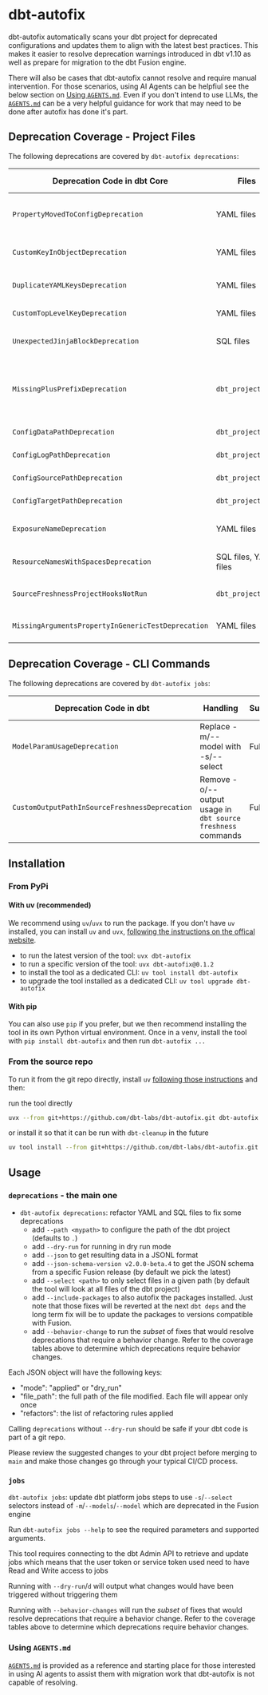 # dbt-autofix

dbt-autofix automatically scans your dbt project for deprecated configurations and updates them to align with the latest best practices. This makes it easier to resolve deprecation warnings introduced in dbt v1.10 as well as prepare for migration to the dbt Fusion engine.

There will also be cases that dbt-autofix cannot resolve and require manual intervention. For those scenarios, using AI Agents can be helpfiul see the below section on [Using `AGENTS.md`](#using-agentsmd). Even if you don't intend to use LLMs, the [`AGENTS.md`](./AGENTS.md) can be a very helpful guidance for work that may need to be done after autofix has done it's part.


## Deprecation Coverage - Project Files

The following deprecations are covered by `dbt-autofix deprecations`:

| Deprecation Code in dbt Core      | Files             | Handling                                                                                         | Support | Behavior Change |
| --------------------------------- | ----------------- | ------------------------------------------------------------------------------------------------ | ------- | --------------- |
| `PropertyMovedToConfigDeprecation`    | YAML files        | Move all deprecated property-level configs under `config:` in YAML files across all resource types (models, exposures, owners, etc)      |   Full  | No |
| `CustomKeyInObjectDeprecation`    | YAML files        | Move all models extra config (not valid or custom) under `meta:` and `meta` under `config:`      |   Full  | No |
| `DuplicateYAMLKeysDeprecation`    | YAML files        | Remove duplicate keys in YAML files, keeping the second one to keep the same behaviour           |   Full  | No |
| `CustomTopLevelKeyDeprecation` | YAML files | Delete custom top-level key-value pairs in YAML files | Full | No |
| `UnexpectedJinjaBlockDeprecation` | SQL files         | Remove extra `{% endmacro %}` and `{% endif %}` that don't have corresponding opening statements |   Full  | No |
| `MissingPlusPrefixDeprecation` | `dbt_project.yml` | Prefix all built-in configs for models/tests etc... with a `+`                                     | Partial (Does not yet prefix custom configs) | No |
| `ConfigDataPathDeprecation`       | `dbt_project.yml` | Remove deprecated config for data path (now seed)                                                |   Full  | No |
| `ConfigLogPathDeprecation`        | `dbt_project.yml` | Remove deprecated config for log path                                                            |   Full  | No |
| `ConfigSourcePathDeprecation`     | `dbt_project.yml` | Remove deprecated config for source path                                                         |   Full  | No |
| `ConfigTargetPathDeprecation`     | `dbt_project.yml` | Remove deprecated config for target path                                                         |   Full  | No |
| `ExposureNameDeprecation` | YAML files | Replaces spaces with underscores and removes non-alphanumeric characters in exposure names | Full | Yes |
| `ResourceNamesWithSpacesDeprecation` | SQL files, YAML files | Replaces spaces with underscores in resource names, updating .sql filenames as necessary | Full | Yes |  
| `SourceFreshnessProjectHooksNotRun` | `dbt_project.yml` | Set `source_freshness_run_project_hooks` in `dbt_project.yml` "flags" to true | Full | Yes |
| `MissingArgumentsPropertyInGenericTestDeprecation` | YAML files | Move any keyword arguments defined as top-level property on generic test to `arguments` property | Full | No |

## Deprecation Coverage - CLI Commands

The following deprecations are covered by `dbt-autofix jobs`:

| Deprecation Code in dbt                        | Handling                              | Support | Behavior Change |
| ---------------------------------------------- | ------------------------------------- | ------- | --------------- |
| `ModelParamUsageDeprecation`                   | Replace -m/--model with -s/--select   |   Full  |       No        |
| `CustomOutputPathInSourceFreshnessDeprecation` | Remove -o/--output usage in `dbt source freshness` commands              |   Full  | Yes |


## Installation

### From PyPi

#### With uv (recommended)

We recommend using `uv`/`uvx` to run the package.
If you don't have `uv` installed, you can install `uv` and `uvx`, [following the instructions on the offical website](https://docs.astral.sh/uv/getting-started/installation/).

- to run the latest version of the tool: `uvx dbt-autofix`
- to run a specific version of the tool: `uvx dbt-autofix@0.1.2`
- to install the tool as a dedicated CLI: `uv tool install dbt-autofix`
- to upgrade the tool installed as a dedicated CLI: `uv tool upgrade dbt-autofix`

#### With pip

You can also use `pip` if you prefer, but we then recommend installing the tool in its own Python virtual environment. Once in a venv, install the tool with `pip install dbt-autofix` and then run `dbt-autofix ...` 

### From the source repo

To run it from the git repo directly, install `uv` [following those instructions](https://docs.astral.sh/uv/getting-started/installation/) and then:

run the tool directly
```sh
uvx --from git+https://github.com/dbt-labs/dbt-autofix.git dbt-autofix --help
```

or install it so that it can be run with `dbt-cleanup` in the future
```sh
uv tool install --from git+https://github.com/dbt-labs/dbt-autofix.git dbt-autofix
```

## Usage

### `deprecations` - the main one

- `dbt-autofix deprecations`: refactor YAML and SQL files to fix some deprecations
  - add `--path <mypath>` to configure the path of the dbt project (defaults to `.`)
  - add `--dry-run` for running in dry run mode
  - add `--json` to get resulting data in a JSONL format
  - add `--json-schema-version v2.0.0-beta.4` to get the JSON schema from a specific Fusion release (by default we pick the latest)
  - add `--select <path>` to only select files in a given path (by default the tool will look at all files of the dbt project)
  - add `--include-packages` to also autofix the packages installed. Just note that those fixes will be reverted at the next `dbt deps` and the long term fix will be to update the packages to versions compatible with Fusion.
  - add `--behavior-change` to run the _subset_ of fixes that would resolve deprecations that require a behavior change. Refer to the coverage tables above to determine which deprecations require behavior changes.

Each JSON object will have the following keys:

- "mode": "applied" or "dry_run" 
- "file_path": the full path of the file modified. Each file will appear only once
- "refactors": the list of refactoring rules applied

Calling `deprecations` without `--dry-run` should be safe if your dbt code is part of a git repo. 

Please review the suggested changes to your dbt project before merging to `main` and make those changes go through your typical CI/CD process.


### `jobs`

`dbt-autofix jobs`: update dbt platform jobs steps to use `-s`/`--select` selectors instead of `-m`/`--models`/`--model` which are deprecated in the Fusion engine

Run `dbt-autofix jobs --help` to see the required parameters and supported arguments.

This tool requires connecting to the dbt Admin API to retrieve and update jobs which means that the user token or service token used need to have Read and Write access to jobs

Running with `--dry-run`/`d` will output what changes would have been triggered without triggering them

Running with `--behavior-changes` will run the _subset_ of fixes that would resolve deprecations that require a behavior change. Refer to the coverage tables above to determine which deprecations require behavior changes.

### Using `AGENTS.md`

[`AGENTS.md`](./AGENTS.md) is provided as a reference and starting place for those interested in using AI agents to assist them with migration work that dbt-autofix is not capable of resolving.

